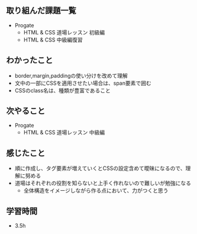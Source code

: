 ## 取り組んだ課題一覧
- Progate
  - HTML & CSS 道場レッスン 初級編
  - HTML & CSS 中級編復習
## わかったこと
- border,margin,paddingの使い分けを改めて理解
- 文中の一部にCSSを適用させたい場合は、span要素で囲む
- CSSのclass名は、種類が豊富であること
## 次やること
- Progate
  - HTML & CSS 道場レッスン 中級編
## 感じたこと
- 順に作成し、タグ要素が増えていくとCSSの設定含めて曖昧になるので、理解に努める
- 道場はそれぞれの役割を知らないと上手く作れないので難しいが勉強になる
  - 全体構造をイメージしながら作る点において、力がつくと思う  
## 学習時間
- 3.5h